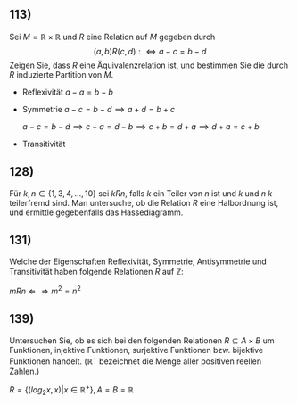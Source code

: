 ## 113) 
Sei $M = \mathbb{R} \times \mathbb{R}$ und $R$ eine Relation auf $M$ gegeben durch
$$(a, b)R(c, d) :⇔ a − c = b − d$$
Zeigen Sie, dass $R$ eine Äquivalenzrelation ist, und bestimmen Sie die durch $R$ induzierte Partition
von $M$.

- Reflexivität
	$a-a=b-b$
- Symmetrie
	$a-c=b-d \implies a+d=b+c$
	
	$a-c=b-d \implies c-a=d-b \implies c+b=d+a \implies d+a=c+b$
- Transitivität
	
## 128) 
Für $k, n \in \{1, 3, 4, . . . , 10\}$ sei $kRn$, falls $k$ ein Teiler von $n$ ist und $k$ und $n$
$k$ teilerfremd sind. Man untersuche, ob die Relation $R$ eine Halbordnung ist, und ermittle gegebenfalls das Hassediagramm.

## 131) 
Welche der Eigenschaften Reflexivität, Symmetrie, Antisymmetrie und Transitivität
haben folgende Relationen $R$ auf $\mathbb{Z}$:

$mRn ⇐⇒ m^2 = n^2$

## 139)  
Untersuchen Sie, ob es sich bei den folgenden Relationen $R ⊆ A × B$ um Funktionen,
injektive Funktionen, surjektive Funktionen bzw. bijektive Funktionen handelt. ($\mathbb{R}^+$ bezeichnet
die Menge aller positiven reellen Zahlen.)

$R = \{(log_{2}x, x)|x ∈ \mathbb{R}^+\}, A = B = \mathbb{R}$